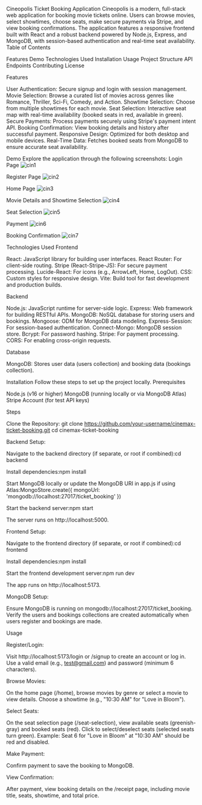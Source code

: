 Cineopolis Ticket Booking Application
Cineopolis is a modern, full-stack web application for booking movie tickets online. Users can browse movies, select showtimes, choose seats, make secure payments via Stripe, and view booking confirmations. The application features a responsive frontend built with React and a robust backend powered by Node.js, Express, and MongoDB, with session-based authentication and real-time seat availability.
Table of Contents

Features
Demo
Technologies Used
Installation
Usage
Project Structure
API Endpoints
Contributing
License

Features

User Authentication: Secure signup and login with session management.
Movie Selection: Browse a curated list of movies across genres like Romance, Thriller, Sci-Fi, Comedy, and Action.
Showtime Selection: Choose from multiple showtimes for each movie.
Seat Selection: Interactive seat map with real-time availability (booked seats in red, available in green).
Secure Payments: Process payments securely using Stripe's payment intent API.
Booking Confirmation: View booking details and history after successful payment.
Responsive Design: Optimized for both desktop and mobile devices.
Real-Time Data: Fetches booked seats from MongoDB to ensure accurate seat availability.

Demo
Explore the application through the following screenshots:
Login Page
![cin1](https://github.com/user-attachments/assets/6f1e1db4-95f1-43d5-8487-94b0dc6aff6d)

Register Page
![cin2](https://github.com/user-attachments/assets/984de6c7-e845-4de4-9d7e-454d15672f25)

Home Page
![cin3](https://github.com/user-attachments/assets/a07a0232-92c1-44b6-a884-8b7f65d6db3c)

Movie Details and Showtime Selection
![cin4](https://github.com/user-attachments/assets/aa01159e-2917-4bd6-b340-87a9e933c191)

Seat Selection
![cin5](https://github.com/user-attachments/assets/6340d7c2-3acb-4f77-aaaa-12d616736f8c)

Payment
![cin6](https://github.com/user-attachments/assets/aff7f586-3321-46e9-aab5-74eeb1c7da3f)

Booking Confirmation
![cin7](https://github.com/user-attachments/assets/d7c9a95a-ed85-4669-81aa-e8705bf858b0)

Technologies Used
Frontend

React: JavaScript library for building user interfaces.
React Router: For client-side routing.
Stripe (React-Stripe-JS): For secure payment processing.
Lucide-React: For icons (e.g., ArrowLeft, Home, LogOut).
CSS: Custom styles for responsive design.
Vite: Build tool for fast development and production builds.

Backend

Node.js: JavaScript runtime for server-side logic.
Express: Web framework for building RESTful APIs.
MongoDB: NoSQL database for storing users and bookings.
Mongoose: ODM for MongoDB data modeling.
Express-Session: For session-based authentication.
Connect-Mongo: MongoDB session store.
Bcrypt: For password hashing.
Stripe: For payment processing.
CORS: For enabling cross-origin requests.

Database

MongoDB: Stores user data (users collection) and booking data (bookings collection).

Installation
Follow these steps to set up the project locally.
Prerequisites

Node.js (v16 or higher)
MongoDB (running locally or via MongoDB Atlas)
Stripe Account (for test API keys)

Steps

Clone the Repository:
git clone https://github.com/your-username/cinemax-ticket-booking.git
cd cinemax-ticket-booking


Backend Setup:

Navigate to the backend directory (if separate, or root if combined):cd backend


Install dependencies:npm install




Start MongoDB locally or update the MongoDB URI in app.js if using Atlas:MongoStore.create({ mongoUrl: 'mongodb://localhost:27017/ticket_booking' })


Start the backend server:npm start

The server runs on http://localhost:5000.


Frontend Setup:

Navigate to the frontend directory (if separate, or root if combined):cd frontend


Install dependencies:npm install


Start the frontend development server:npm run dev

The app runs on http://localhost:5173.


MongoDB Setup:

Ensure MongoDB is running on mongodb://localhost:27017/ticket_booking.
Verify the users and bookings collections are created automatically when users register and bookings are made.



Usage

Register/Login:

Visit http://localhost:5173/login or /signup to create an account or log in.
Use a valid email (e.g., test@gmail.com) and password (minimum 6 characters).


Browse Movies:

On the home page (/home), browse movies by genre or select a movie to view details.
Choose a showtime (e.g., "10:30 AM" for "Love in Bloom").


Select Seats:

On the seat selection page (/seat-selection), view available seats (greenish-gray) and booked seats (red).
Click to select/deselect seats (selected seats turn green).
Example: Seat 6 for "Love in Bloom" at "10:30 AM" should be red and disabled.


Make Payment:



Confirm payment to save the booking to MongoDB.


View Confirmation:

After payment, view booking details on the /receipt page, including movie title, seats, showtime, and total price.
